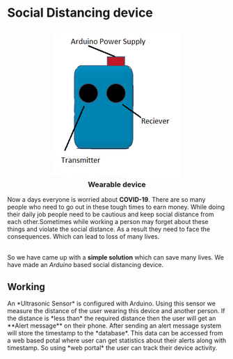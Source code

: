 # Social Distancing device

<h3 align="center">
<img src="https://github.com/chandbud5/Social_Distancing_device/blob/main/imgs/Device.png"><br>
Wearable device</h3>

Now a days everyone is worried about **COVID-19**. There are so many people who need to go out in these tough times to earn money. While doing their daily job people need to be cautious and keep social distance from each other.Sometimes while working a person may forget about these things and violate the social distance. As a result they need to face the consequences. Which can lead to loss of many lives.<br><br>

So we have came up with a **simple solution** which can save many lives. We have made an *Arduino* based social distancing device.

<h2>Working</h2>
An *Ultrasonic Sensor* is configured with Arduino. Using this sensor we measure the distance of the user wearing this device and another person. If the distance is *less than* the required distance then the user will get an **Alert message** on their phone. After sending an alert message system will store the timestamp to the *database*. This data can be accessed from a web based potal where user can get statistics about their alerts along with timestamp. So using *web portal* the user can track their device activity.
